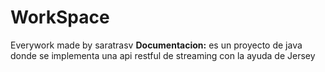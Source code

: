 # WorkSpace
 Everywork made by saratrasv
**Documentacion:** es un proyecto de java donde se implementa una api restful de streaming con la ayuda de Jersey 
